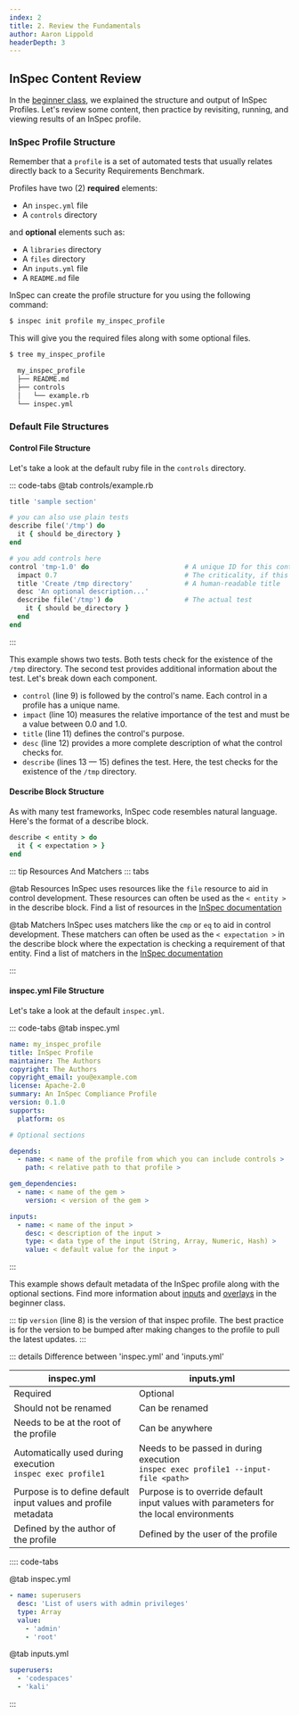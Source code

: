 ```yaml
---
index: 2
title: 2. Review the Fundamentals
author: Aaron Lippold
headerDepth: 3
---
```

## InSpec Content Review

In the [beginner class](../beginner/README.md), we explained the structure and output of InSpec Profiles. Let's review some content, then practice by revisiting, running, and viewing results of an InSpec profile.

### InSpec Profile Structure
Remember that a `profile` is a set of automated tests that usually relates directly back to a Security Requirements Benchmark.

Profiles have two (2) **required** elements:
- An `inspec.yml` file 
- A `controls` directory

and **optional** elements such as: 
- A `libraries` directory 
- A `files` directory
- An `inputs.yml` file 
- A `README.md` file

InSpec can create the profile structure for you using the following command:

```sh
$ inspec init profile my_inspec_profile
```

This will give you the required files along with some optional files.

```sh
$ tree my_inspec_profile

  my_inspec_profile
  ├── README.md
  ├── controls
  │   └── example.rb
  └── inspec.yml
```

### Default File Structures

#### Control File Structure

Let's take a look at the default ruby file in the `controls` directory.

::: code-tabs
@tab controls/example.rb

```ruby
title 'sample section'

# you can also use plain tests
describe file('/tmp') do
  it { should be_directory }
end

# you add controls here
control 'tmp-1.0' do                        # A unique ID for this control
  impact 0.7                                # The criticality, if this control fails.
  title 'Create /tmp directory'             # A human-readable title
  desc 'An optional description...'
  describe file('/tmp') do                  # The actual test
    it { should be_directory }
  end
end
```
:::

This example shows two tests. Both tests check for the existence of the `/tmp` directory. The second test provides additional information about the test. Let's break down each component.

- `control` (line 9) is followed by the control's name. Each control in a profile has a unique name.
- `impact` (line 10) measures the relative importance of the test and must be a value between 0.0 and 1.0.
- `title` (line 11) defines the control's purpose.
- `desc` (line 12) provides a more complete description of what the control checks for.
- `describe` (lines 13 — 15) defines the test. Here, the test checks for the existence of the `/tmp` directory.

#### Describe Block Structure

As with many test frameworks, InSpec code resembles natural language. Here's the format of a describe block.

```ruby
describe < entity > do
  it { < expectation > }
end
```

::: tip Resources And Matchers
::: tabs

@tab Resources
InSpec uses resources like the `file` resource to aid in control development. These resources can often be used as the `< entity >` in the describe block. Find a list of resources in the [InSpec documentation ](https://docs.chef.io/inspec/resources/)

@tab Matchers
InSpec uses matchers like the `cmp` or `eq` to aid in control development. These matchers can often be used as the `< expectation >` in the describe block where the expectation is checking a requirement of that entity. Find a list of matchers in the [InSpec documentation ](https://docs.chef.io/inspec/matchers/)

:::

#### inspec.yml File Structure

Let's take a look at the default `inspec.yml`.

::: code-tabs
@tab inspec.yml

```yaml
name: my_inspec_profile
title: InSpec Profile
maintainer: The Authors
copyright: The Authors
copyright_email: you@example.com
license: Apache-2.0
summary: An InSpec Compliance Profile
version: 0.1.0
supports:
  platform: os

# Optional sections

depends:
  - name: < name of the profile from which you can include controls >
    path: < relative path to that profile >

gem_dependencies:
  - name: < name of the gem >
    version: < version of the gem >

inputs:
  - name: < name of the input >
    desc: < description of the input >
    type: < data type of the input (String, Array, Numeric, Hash) >
    value: < default value for the input >
```
:::

This example shows default metadata of the InSpec profile along with the optional sections. Find more information about [inputs](../beginner/06.md) and [overlays](../beginner/10.md) in the beginner class.

::: tip
`version` (line 8) is the version of that inspec profile. The best practice is for the version to be bumped after making changes to the profile to pull the latest updates.
:::

::: details Difference between 'inspec.yml' and 'inputs.yml'

| inspec.yml                                                    |     inputs.yml  |
| -------------                                                 | ------------- |
| Required                                                      |      Optional  |
| Should not be renamed                                         |      Can be renamed  |
| Needs to be at the root of the profile                        |    Can be anywhere  |
| Automatically used during execution<br>`inspec exec profile1` |   Needs to be passed in during execution<br>`inspec exec profile1 --input-file <path>`  |
| Purpose is to define default input values and profile metadata |  Purpose is to override default input values with parameters for the local environments  |
| Defined by the author of the profile                          | Defined by the user of the profile |

:::: code-tabs

@tab inspec.yml

```yaml
- name: superusers
  desc: 'List of users with admin privileges'
  type: Array
  value:
    - 'admin'
    - 'root'
```

@tab inputs.yml

```yaml
superusers:
  - 'codespaces'
  - 'kali'
```

:::